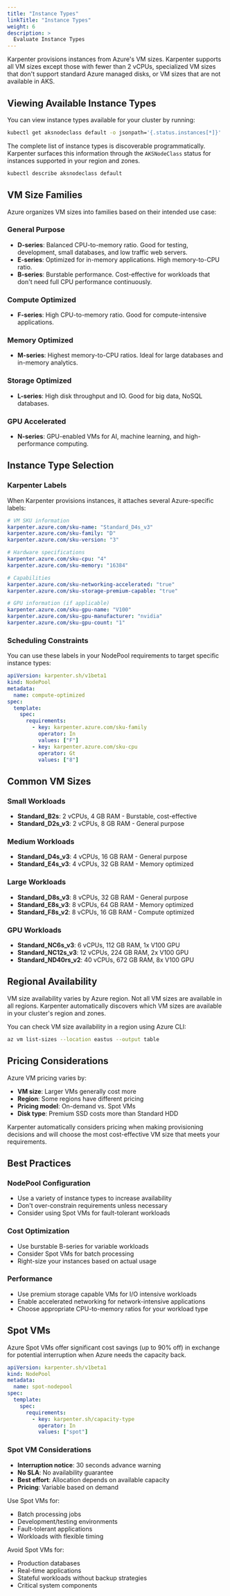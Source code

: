 ```yaml
---
title: "Instance Types"
linkTitle: "Instance Types"
weight: 6
description: >
  Evaluate Instance Types
---
```


Karpenter provisions instances from Azure's VM sizes. Karpenter supports all VM sizes except those with fewer than 2 vCPUs, specialized VM sizes that don't support standard Azure managed disks, or VM sizes that are not available in AKS.

## Viewing Available Instance Types

You can view instance types available for your cluster by running:

```bash
kubectl get aksnodeclass default -o jsonpath='{.status.instances[*]}'
```

The complete list of instance types is discoverable programmatically. Karpenter surfaces this information through the `AKSNodeClass` status for instances supported in your region and zones.

```bash
kubectl describe aksnodeclass default
```

## VM Size Families

Azure organizes VM sizes into families based on their intended use case:

### General Purpose
- **D-series**: Balanced CPU-to-memory ratio. Good for testing, development, small databases, and low traffic web servers.
- **E-series**: Optimized for in-memory applications. High memory-to-CPU ratio.
- **B-series**: Burstable performance. Cost-effective for workloads that don't need full CPU performance continuously.

### Compute Optimized  
- **F-series**: High CPU-to-memory ratio. Good for compute-intensive applications.

### Memory Optimized
- **M-series**: Highest memory-to-CPU ratios. Ideal for large databases and in-memory analytics.

### Storage Optimized
- **L-series**: High disk throughput and IO. Good for big data, NoSQL databases.

### GPU Accelerated
- **N-series**: GPU-enabled VMs for AI, machine learning, and high-performance computing.

## Instance Type Selection

### Karpenter Labels

When Karpenter provisions instances, it attaches several Azure-specific labels:

```yaml
# VM SKU information
karpenter.azure.com/sku-name: "Standard_D4s_v3"
karpenter.azure.com/sku-family: "D"
karpenter.azure.com/sku-version: "3"

# Hardware specifications
karpenter.azure.com/sku-cpu: "4"
karpenter.azure.com/sku-memory: "16384"

# Capabilities
karpenter.azure.com/sku-networking-accelerated: "true"
karpenter.azure.com/sku-storage-premium-capable: "true"

# GPU information (if applicable)
karpenter.azure.com/sku-gpu-name: "V100"
karpenter.azure.com/sku-gpu-manufacturer: "nvidia"  
karpenter.azure.com/sku-gpu-count: "1"
```

### Scheduling Constraints

You can use these labels in your NodePool requirements to target specific instance types:

```yaml
apiVersion: karpenter.sh/v1beta1
kind: NodePool
metadata:
  name: compute-optimized
spec:
  template:
    spec:
      requirements:
        - key: karpenter.azure.com/sku-family
          operator: In
          values: ["F"]
        - key: karpenter.azure.com/sku-cpu
          operator: Gt
          values: ["8"]
```

## Common VM Sizes

### Small Workloads
- **Standard_B2s**: 2 vCPUs, 4 GB RAM - Burstable, cost-effective
- **Standard_D2s_v3**: 2 vCPUs, 8 GB RAM - General purpose

### Medium Workloads  
- **Standard_D4s_v3**: 4 vCPUs, 16 GB RAM - General purpose
- **Standard_E4s_v3**: 4 vCPUs, 32 GB RAM - Memory optimized

### Large Workloads
- **Standard_D8s_v3**: 8 vCPUs, 32 GB RAM - General purpose
- **Standard_E8s_v3**: 8 vCPUs, 64 GB RAM - Memory optimized
- **Standard_F8s_v2**: 8 vCPUs, 16 GB RAM - Compute optimized

### GPU Workloads
- **Standard_NC6s_v3**: 6 vCPUs, 112 GB RAM, 1x V100 GPU
- **Standard_NC12s_v3**: 12 vCPUs, 224 GB RAM, 2x V100 GPU
- **Standard_ND40rs_v2**: 40 vCPUs, 672 GB RAM, 8x V100 GPU

## Regional Availability

VM size availability varies by Azure region. Not all VM sizes are available in all regions. Karpenter automatically discovers which VM sizes are available in your cluster's region and zones.

You can check VM size availability in a region using Azure CLI:

```bash
az vm list-sizes --location eastus --output table
```

## Pricing Considerations

Azure VM pricing varies by:
- **VM size**: Larger VMs generally cost more
- **Region**: Some regions have different pricing
- **Pricing model**: On-demand vs. Spot VMs
- **Disk type**: Premium SSD costs more than Standard HDD

Karpenter automatically considers pricing when making provisioning decisions and will choose the most cost-effective VM size that meets your requirements.

## Best Practices

### NodePool Configuration
- Use a variety of instance types to increase availability
- Don't over-constrain requirements unless necessary
- Consider using Spot VMs for fault-tolerant workloads

### Cost Optimization
- Use burstable B-series for variable workloads
- Consider Spot VMs for batch processing
- Right-size your instances based on actual usage

### Performance
- Use premium storage capable VMs for I/O intensive workloads
- Enable accelerated networking for network-intensive applications  
- Choose appropriate CPU-to-memory ratios for your workload type

## Spot VMs

Azure Spot VMs offer significant cost savings (up to 90% off) in exchange for potential interruption when Azure needs the capacity back.

```yaml
apiVersion: karpenter.sh/v1beta1
kind: NodePool
metadata:
  name: spot-nodepool
spec:
  template:
    spec:
      requirements:
        - key: karpenter.sh/capacity-type
          operator: In
          values: ["spot"]
```

### Spot VM Considerations
- **Interruption notice**: 30 seconds advance warning
- **No SLA**: No availability guarantee
- **Best effort**: Allocation depends on available capacity
- **Pricing**: Variable based on demand

Use Spot VMs for:
- Batch processing jobs
- Development/testing environments  
- Fault-tolerant applications
- Workloads with flexible timing

Avoid Spot VMs for:
- Production databases
- Real-time applications
- Stateful workloads without backup strategies
- Critical system components